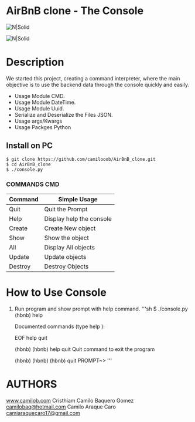# AirBnB clone - The Console

![N|Solid](https://brandemia.org/sites/default/files/airbnb_portada.jpg)

![N|Solid](https://lh4.googleusercontent.com/yUzaviDgzDIq4-ZHp9k0YU5fsz0nOdekNRt1qHgp7Qdlw5BNfe6bETEf5ZWd-Vkn_m57BPx7HcDrwFK41ptLnQLTNipWmTAtiQwZL_8s97Nkzn94xP7XVKb3RnV0fx8QEZoxlkVd)

# Description

We started this project, creating a command interpreter, where the main objective is to use the backend data through the console quickly and easily.

- Usage Module CMD.
- Usage Module DateTime.
- Usage Module Uuid.
- Serialize and Deserialize the Files JSON.
- Usage args/Kwargs
- Usage Packges Python

## Install on PC

    $ git clone https://github.com/camilooob/AirBnB_clone.git
    $ cd AirBnB_clone
    $ ./console.py

### COMMANDS CMD

| Command | Simple Usage             |
| ------- | ------------------------ |
| Quit    | Quit the Prompt          |
| Help    | Display help the console |
| Create  | Create New object        |
| Show    | Show the object          |
| All     | Display All objects      |
| Update  | Update objects           |
| Destroy | Destroy Objects          |

# How to Use Console

1. Run program and show prompt with help command.
   '''sh
   \$ ./console.py
   (hbnb) help

   Documented commands (type help <topic>):

   EOF help quit

   (hbnb)
   (hbnb) help quit
   Quit command to exit the program

   (hbnb)
   (hbnb)
   (hbnb) quit
   PROMPT~>
   '''

# AUTHORS
www.camilob.com 
Cristhiam Camilo Baquero Gomez <camilobaq@hotmail.com>
Camilo Araque Caro <camiaraquecaro17@gmail.com>
